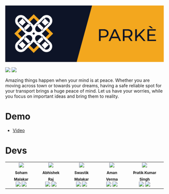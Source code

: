 <p align="center"><img src="https://github.com/park-e/cdn/blob/main/banner.png"></p>

<p>
<img src="https://img.shields.io/badge/finder-v0.1.2--alpha-101628">
<img src="https://img.shields.io/badge/partner-v0.0.1--alpha-f3a71d">
</p>

Amazing things happen when your mind is at peace. Whether you are moving across town or towards your dreams, having a safe reliable spot for your transport brings a huge peace of mind. Let us have your worries, while you focus on important ideas and bring them to reality.

# Demo

- [Video](https://www.youtube.com/playlist?list=PLCm0to8OPSsNMv7pgtQQ9lDRdk_lvJDWw)

# Devs

<table>
<tbody>
<tr>
<td align="center"><img width=100px src ="https://avatars2.githubusercontent.com/u/38937943?v=4"><br><a href="https://github.com/malakar-soham/"><sub><b>Soham Malakar</sub></b></a><br><a href="https://twitter.com/malakar_soham"><img width=25px src="https://cdn3.iconfinder.com/data/icons/2018-social-media-logotypes/1000/2018_social_media_popular_app_logo_twitter-512.png"></a> <a href="https://www.linkedin.com/in/malakar-soham"><img width=28px src="https://cdn3.iconfinder.com/data/icons/free-social-icons/67/linkedin_circle_color-512.png"></a></td>
<td align="center"><img width=100px src ="https://avatars1.githubusercontent.com/u/27128838?v=4"><br><a href="https://github.com/abhishekraj272"><sub><b>Abhishek Raj</sub></b></a><br><img width=25px src="https://cdn3.iconfinder.com/data/icons/2018-social-media-logotypes/1000/2018_social_media_popular_app_logo_twitter-512.png" > <img width=28px src="https://cdn3.iconfinder.com/data/icons/free-social-icons/67/linkedin_circle_color-512.png" ></td>
<td align="center"><img width=100px src ="https://avatars1.githubusercontent.com/u/41292531?v=4"><br><a href="https://github.com/malakar-swastik"><sub><b>Swastik Malakar</sub></b></a><br><img width=25px src="https://cdn3.iconfinder.com/data/icons/2018-social-media-logotypes/1000/2018_social_media_popular_app_logo_twitter-512.png" > <img width=28px src="https://cdn3.iconfinder.com/data/icons/free-social-icons/67/linkedin_circle_color-512.png" ></td><td align="center"><img width=100px src ="https://avatars0.githubusercontent.com/u/33422449?v=4"><br><a href="https://github.com/amanv8060"><sub><b>Aman Verma</sub></b></a><br><img width=25px src="https://cdn3.iconfinder.com/data/icons/2018-social-media-logotypes/1000/2018_social_media_popular_app_logo_twitter-512.png" > <img width=28px src="https://cdn3.iconfinder.com/data/icons/free-social-icons/67/linkedin_circle_color-512.png" ></td><td align="center"><img width=100px src ="https://avatars2.githubusercontent.com/u/56654568?v=4""><br><a href="https://github.com/singh-pk"><sub><b>Pratik Kumar Singh</sub></b></a><br><img width=25px src="https://cdn3.iconfinder.com/data/icons/2018-social-media-logotypes/1000/2018_social_media_popular_app_logo_twitter-512.png" > <img width=28px src="https://cdn3.iconfinder.com/data/icons/free-social-icons/67/linkedin_circle_color-512.png"></td>
</tr>
</tbody>
</table>
